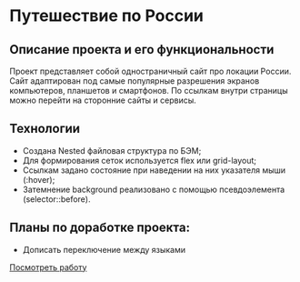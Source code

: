 # Путешествие по России


## Описание проекта и его функциональности
Проект представляет собой одностраничный сайт про локации России. Сайт адаптирован под самые популярные разрешения экранов компьютеров, планшетов и смартфонов. По ссылкам внутри страницы можно перейти на сторонние сайты и сервисы.


## Технологии

*	Создана Nested файловая структура по БЭМ;
*	Для формирования сеток используется flex или grid-layout;
*	Ссылкам задано состояние при наведении на них указателя мыши (:hover);
*	Затемнение background реализовано с помощью псевдоэлемента (selector::before).

## Планы по доработке проекта:

* Дописать переключение между языками

[Посмотреть работу](https://ps-fedorova.github.io/russian-travel/index.html)
